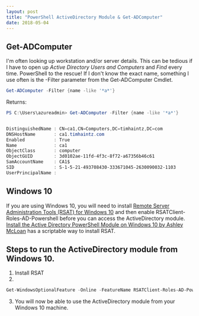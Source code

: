 ```yaml
---
layout: post
title: "PowerShell ActiveDirectory Module & Get-ADComputer"
date: 2018-05-04
---
```

## Get-ADComputer
I'm often looking up workstation and/or server details. This can be tedious if I have to open up *Active Directory Users and Computers* and *Find* every time. PowerShell to the rescue! If I don't know the exact name, something I use often is the -Filter parameter from the Get-ADComputer Cmdlet.

```PowerShell
Get-ADComputer -Filter {name -like '*a*'}
```
Returns:
```PowerShell
PS C:\Users\azureadmin> Get-ADComputer -Filter {name -like '*a*'}


DistinguishedName : CN=ca1,CN=Computers,DC=timhaintz,DC=com
DNSHostName       : ca1.timhaintz.com
Enabled           : True
Name              : ca1
ObjectClass       : computer
ObjectGUID        : 3d0102ae-11fd-4f3c-8f72-a67356b46c61
SamAccountName    : CA1$
SID               : S-1-5-21-493708430-333671045-2630090032-1103
UserPrincipalName :
```


## Windows 10
If you are using Windows 10, you will need to install [Remote Server Administration Tools (RSAT) for Windows 10](https://www.microsoft.com/en-au/download/details.aspx?id=45520) and then enable RSATClient-Roles-AD-Powershell before you can access the ActiveDirectory module. [Install the Active Directory PowerShell Module on Windows 10 by Ashley McLoan](https://blogs.technet.microsoft.com/ashleymcglone/2016/02/26/install-the-active-directory-powershell-module-on-windows-10/) has a scriptable way to install RSAT.

## Steps to run the ActiveDirectory module from Windows 10.
1. Install RSAT
2. 
```PowerShell
Get-WindowsOptionalFeature -Online -FeatureName RSATClient-Roles-AD-Powershell
```
3. You will now be able to use the ActiveDirectory module from your Windows 10 machine.

